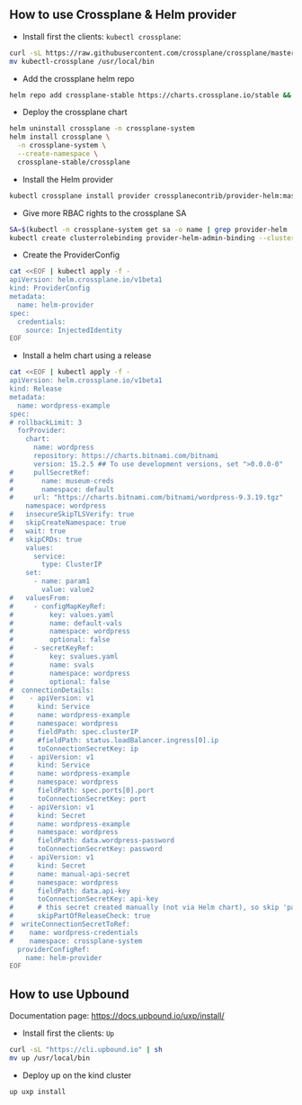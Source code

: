 ## How to use Crossplane & Helm provider

- Install first the clients: `kubectl crossplane`:
```bash
curl -sL https://raw.githubusercontent.com/crossplane/crossplane/master/install.sh | sh
mv kubectl-crossplane /usr/local/bin
```
- Add the crossplane helm repo
```bash
helm repo add crossplane-stable https://charts.crossplane.io/stable && helm repo update
```
- Deploy the crossplane chart
```bash
helm uninstall crossplane -n crossplane-system
helm install crossplane \
  -n crossplane-system \
  --create-namespace \
  crossplane-stable/crossplane
```

- Install the Helm provider
```bash
kubectl crossplane install provider crossplanecontrib/provider-helm:master
```
- Give more RBAC rights to the crossplane SA
```bash
SA=$(kubectl -n crossplane-system get sa -o name | grep provider-helm | sed -e 's|serviceaccount\/|crossplane-system:|g')
kubectl create clusterrolebinding provider-helm-admin-binding --clusterrole cluster-admin --serviceaccount="${SA}"
```
- Create the ProviderConfig
```bash
cat <<EOF | kubectl apply -f -
apiVersion: helm.crossplane.io/v1beta1
kind: ProviderConfig
metadata:
  name: helm-provider
spec:
  credentials:
    source: InjectedIdentity
EOF
```
- Install a helm chart using a release
```bash
cat <<EOF | kubectl apply -f -
apiVersion: helm.crossplane.io/v1beta1
kind: Release
metadata:
  name: wordpress-example
spec:
# rollbackLimit: 3
  forProvider:
    chart:
      name: wordpress
      repository: https://charts.bitnami.com/bitnami
      version: 15.2.5 ## To use development versions, set ">0.0.0-0"
#     pullSecretRef:
#       name: museum-creds
#       namespace: default
#     url: "https://charts.bitnami.com/bitnami/wordpress-9.3.19.tgz"
    namespace: wordpress
#   insecureSkipTLSVerify: true
#   skipCreateNamespace: true
#   wait: true
#   skipCRDs: true
    values:
      service:
        type: ClusterIP
    set:
      - name: param1
        value: value2
#   valuesFrom:
#     - configMapKeyRef:
#         key: values.yaml
#         name: default-vals
#         namespace: wordpress
#         optional: false
#     - secretKeyRef:
#         key: svalues.yaml
#         name: svals
#         namespace: wordpress
#         optional: false
#  connectionDetails:
#    - apiVersion: v1
#      kind: Service
#      name: wordpress-example
#      namespace: wordpress
#      fieldPath: spec.clusterIP
#      #fieldPath: status.loadBalancer.ingress[0].ip
#      toConnectionSecretKey: ip
#    - apiVersion: v1
#      kind: Service
#      name: wordpress-example
#      namespace: wordpress
#      fieldPath: spec.ports[0].port
#      toConnectionSecretKey: port
#    - apiVersion: v1
#      kind: Secret
#      name: wordpress-example
#      namespace: wordpress
#      fieldPath: data.wordpress-password
#      toConnectionSecretKey: password
#    - apiVersion: v1
#      kind: Secret
#      name: manual-api-secret
#      namespace: wordpress
#      fieldPath: data.api-key
#      toConnectionSecretKey: api-key
#      # this secret created manually (not via Helm chart), so skip 'part of helm release' check
#      skipPartOfReleaseCheck: true
#  writeConnectionSecretToRef:
#    name: wordpress-credentials
#    namespace: crossplane-system
  providerConfigRef:
    name: helm-provider
EOF
```
## How to use Upbound

Documentation page: https://docs.upbound.io/uxp/install/

- Install first the clients: `Up`
```bash
curl -sL "https://cli.upbound.io" | sh
mv up /usr/local/bin
```
- Deploy up on the kind cluster
```bash
up uxp install
```
